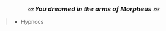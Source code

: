 <div align="center">
 <h3>
  <em>
    💤 You dreamed in the arms of Morpheus 💤
  </em>
 </h3>
</div>

> - Hypnocs